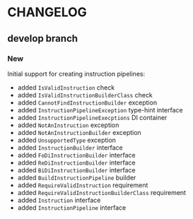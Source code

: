 # CHANGELOG

## develop branch

### New

Initial support for creating instruction pipelines:

- added `IsValidInstruction` check
- added `IsValidInstructionBuilderClass` check
- added `CannotFindInstructionBuilder` exception
- added `InstructionPipelineException` type-hint interface
- added `InstructionPipelineExecptions` DI container
- added `NotAnInstruction` exception
- added `NotAnInstructionBuilder` exception
- added `UnsupportedType` exception
- added `InstructionBuilder` interface
- added `FoDiInstructionBuilder` interface
- added `ReDiInstructionBuilder` interface
- added `BiDiInstructionBuilder` interface
- added `BuildInstructionPipeline` builder
- added `RequireValidInstruction` requirement
- added `RequireValidInstructionBuilderClass` requirement
- added `Instruction` interface
- added `InstructionPipeline` interface
